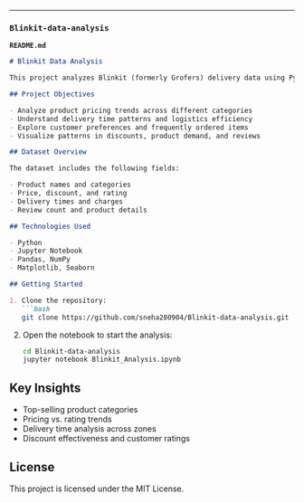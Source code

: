 ---

### `Blinkit-data-analysis`  
**`README.md`**
```markdown
# Blinkit Data Analysis

This project analyzes Blinkit (formerly Grofers) delivery data using Python to uncover trends in product pricing, delivery patterns, category demand, and customer behavior.

## Project Objectives

- Analyze product pricing trends across different categories
- Understand delivery time patterns and logistics efficiency
- Explore customer preferences and frequently ordered items
- Visualize patterns in discounts, product demand, and reviews

## Dataset Overview

The dataset includes the following fields:

- Product names and categories
- Price, discount, and rating
- Delivery times and charges
- Review count and product details

## Technologies Used

- Python
- Jupyter Notebook
- Pandas, NumPy
- Matplotlib, Seaborn

## Getting Started

1. Clone the repository:
   ```bash
   git clone https://github.com/sneha280904/Blinkit-data-analysis.git
   ```

2. Open the notebook to start the analysis:
   ```bash
   cd Blinkit-data-analysis
   jupyter notebook Blinkit_Analysis.ipynb
   ```

## Key Insights

- Top-selling product categories
- Pricing vs. rating trends
- Delivery time analysis across zones
- Discount effectiveness and customer ratings

## License

This project is licensed under the MIT License.
```
